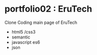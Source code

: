 # portfolio02 : EruTech

Clone Coding main page of EruTech

 * html5 /css3
 * semantic
 * javascript es6
 * json
